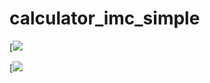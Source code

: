 # calculator_imc_simple


[![]([https://i.postimg.cc/CL5nNy81/Screenshot-2.png)


[![](https://pandao.github.io/editor.md/examples/images/7.jpg)
